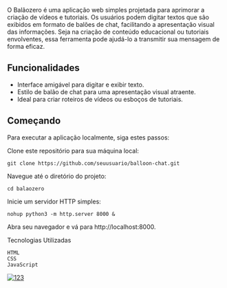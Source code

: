 O Balãozero é uma aplicação web simples projetada para aprimorar a criação de vídeos e tutoriais. Os usuários podem digitar textos que são exibidos em formato de balões de chat, facilitando a apresentação visual das informações. Seja na criação de conteúdo educacional ou tutoriais envolventes, essa ferramenta pode ajudá-lo a transmitir sua mensagem de forma eficaz.

## Funcionalidades

* Interface amigável para digitar e exibir texto.
* Estilo de balão de chat para uma apresentação visual atraente.
* Ideal para criar roteiros de vídeos ou esboços de tutoriais.

## Começando

Para executar a aplicação localmente, siga estes passos:

Clone este repositório para sua máquina local:

     
    git clone https://github.com/seuusuario/balloon-chat.git

Navegue até o diretório do projeto:

     
    cd balaozero

Inicie um servidor HTTP simples:
     
    nohup python3 -m http.server 8000 &

Abra seu navegador e vá para http://localhost:8000.

Tecnologias Utilizadas

    HTML
    CSS
    JavaScript

<a href="https://www.youtube.com/watch?v=kusAtLGIlyw" target="_blank">
    <img src="https://media3.giphy.com/media/gP8owpzTDfQoFMhgHK/giphy.gif" alt="123">
</a>
